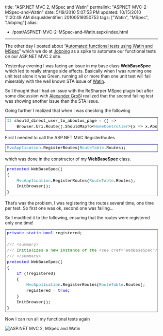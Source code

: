 title: "ASP.NET MVC 2, MSpec and Watin"
permalink: "ASPNET-MVC-2-MSpec-and-Watin"
date: 5/19/2010 5:07:53 PM
updated: 10/15/2010 11:20:48 AM
disqusIdentifier: 20100519050753
tags: ["Watin", "MSpec", "Jobping"]
alias:
 - /post/ASPNET-MVC-2-MSpec-and-Watin.aspx/index.html
---
The other day I posted about “[Automated functional tests using Watin and MSpec](http://www.laurentkempe.com/post/Automated-functional-tests-using-Watin-and-MSpec.aspx)” which we do at [Jobping](http://www.jobping.com) as a spike to automate our functional tests on our ASP.NET MVC 2 site.

Yesterday evening I was facing an issue in my base class **WebBaseSpec** which led to really strange side effects. Basically when I was running one unit test alone it was Green, running all or more than one unit test will fail miserably with the well known STA issue of [Watin](http://watin.sourceforge.net/).
<!-- more -->

So I thought that I had an issue with the ReSharper MSpec plugin but after some discussion with [Alexander Groß](http://therightstuff.de/)I realized that the second failing test was showing another issue than the STA issue.

Going further I realized that when I was checking the following

<div style="line-height:135%; padding-bottom: 0px; margin: 0px; padding-left: 0px; padding-right: 0px; display: inline; float: none; padding-top: 0px" id="scid:9ce6104f-a9aa-4a17-a79f-3a39532ebf7c:14430a2e-0f58-4214-af6d-145c4a32c3fc" class="wlWriterEditableSmartContent"> <div style="border: #000080 1px solid; color: #000; font-family: 'Courier New', Courier, Monospace; font-size: 10pt"> <div style="background-color: #ffffff; overflow: auto; padding: 2px 5px; white-space: nowrap"><span style="color:#2b91af">It</span> should_direct_user_to_aboutus_page = () =&gt; <br> &nbsp;&nbsp;&nbsp;&nbsp;Browser.Uri.Route().ShouldMapTo&lt;<span style="color:#2b91af">HomeController</span>&gt;(x =&gt; x.About());</div> </div> </div>

First I needed to call the ASP.NET MVC RegisterRoutes

<div style="line-height:135%; padding-bottom: 0px; margin: 0px; padding-left: 0px; padding-right: 0px; display: inline; float: none; padding-top: 0px" id="scid:9ce6104f-a9aa-4a17-a79f-3a39532ebf7c:63124e7b-4b0d-44a3-9dd6-20be9d9ff0c8" class="wlWriterEditableSmartContent"> <div style="border: #000080 1px solid; color: #000; font-family: 'Courier New', Courier, Monospace; font-size: 10pt"> <div style="background-color: #ffffff; overflow: auto; padding: 2px 5px; white-space: nowrap"><span style="color:#2b91af">MvcApplication</span>.RegisterRoutes(<span style="color:#2b91af">RouteTable</span>.Routes);</div> </div> </div>

which was done in the constructor of my **WebBaseSpec** class.

<div style="line-height:135%; padding-bottom: 0px; margin: 0px; padding-left: 0px; padding-right: 0px; display: inline; float: none; padding-top: 0px" id="scid:9ce6104f-a9aa-4a17-a79f-3a39532ebf7c:80e0035c-f154-4262-8d7b-af068a5a4e60" class="wlWriterEditableSmartContent"> <div style="border: #000080 1px solid; color: #000; font-family: 'Courier New', Courier, Monospace; font-size: 10pt"> <div style="background-color: #ffffff; overflow: auto; padding: 2px 5px; white-space: nowrap"><span style="color:#0000ff">protected</span> WebBaseSpec()<br> {<br> &nbsp;&nbsp;&nbsp;&nbsp;<span style="color:#2b91af">MvcApplication</span>.RegisterRoutes(<span style="color:#2b91af">RouteTable</span>.Routes);<br> &nbsp;&nbsp;&nbsp;&nbsp;InitBrowser();<br> }</div> </div> </div>

That’s was the problem, I was registering the routes several time, one time per test. So first one was ok, second one was failing…

So I modified it to the following, ensuring that the routes were registered only one time!

<div style="line-height:135%; padding-bottom: 0px; margin: 0px; padding-left: 0px; padding-right: 0px; display: inline; float: none; padding-top: 0px" id="scid:9ce6104f-a9aa-4a17-a79f-3a39532ebf7c:126789d7-ff2e-4236-85fa-f3a3e257f937" class="wlWriterEditableSmartContent"> <div style="border: #000080 1px solid; color: #000; font-family: 'Courier New', Courier, Monospace; font-size: 10pt"> <div style="background-color: #ffffff; overflow: auto; padding: 2px 5px; white-space: nowrap"><span style="color:#0000ff">private</span> <span style="color:#0000ff">static</span> <span style="color:#0000ff">bool</span> registered;<br> <br> <span style="color:#808080">///</span><span style="color:#008000"> </span><span style="color:#808080">&lt;summary&gt;</span><br> <span style="color:#808080">///</span><span style="color:#008000"> Initializes a new instance of the </span><span style="color:#808080">&lt;see cref="WebBaseSpec"/&gt;</span><span style="color:#008000"> class.</span><br> <span style="color:#808080">///</span><span style="color:#008000"> </span><span style="color:#808080">&lt;/summary&gt;</span><br> <span style="color:#0000ff">protected</span> WebBaseSpec()<br> {<br> &nbsp;&nbsp;&nbsp;&nbsp;<span style="color:#0000ff">if</span> (!registered)<br> &nbsp;&nbsp;&nbsp;&nbsp;{<br> &nbsp;&nbsp;&nbsp;&nbsp;&nbsp;&nbsp;&nbsp;&nbsp;<span style="color:#2b91af">MvcApplication</span>.RegisterRoutes(<span style="color:#2b91af">RouteTable</span>.Routes);<br> &nbsp;&nbsp;&nbsp;&nbsp;&nbsp;&nbsp;&nbsp;&nbsp;registered = <span style="color:#0000ff">true</span>;<br> &nbsp;&nbsp;&nbsp;&nbsp;}<br> &nbsp;&nbsp;&nbsp;&nbsp;InitBrowser();<br> }</div> </div> </div>

Now I can run all my functional tests again

![ASP.NET MVC 2, MSpec and Watin](https://farm2.staticflickr.com/1647/24523990132_7413049f9a_o.png)